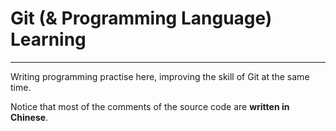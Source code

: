 # Git (& Programming Language) Learning
-------
Writing programming practise here, improving the skill of Git at the same time.

Notice that most of the comments of the source code are **written in Chinese**. 
